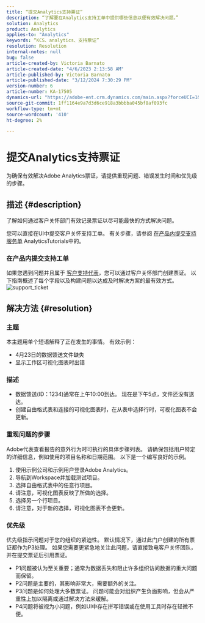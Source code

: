 ```yaml
---
title: “提交Analytics支持票证”
description: “了解要在Analytics支持工单中提供哪些信息以便有效解决问题。”
solution: Analytics
product: Analytics
applies-to: "Analytics"
keywords: “KCS、analytics、支持票证”
resolution: Resolution
internal-notes: null
bug: false
article-created-by: Victoria Barnato
article-created-date: "4/6/2023 2:13:58 AM"
article-published-by: Victoria Barnato
article-published-date: "3/12/2024 7:30:29 PM"
version-number: 6
article-number: KA-17505
dynamics-url: "https://adobe-ent.crm.dynamics.com/main.aspx?forceUCI=1&pagetype=entityrecord&etn=knowledgearticle&id=648fd6aa-20d4-ed11-a7c7-6045bd006295"
source-git-commit: 1ff1164e9a7d3d6ce918a3bbbba045bf8af093fc
workflow-type: tm+mt
source-wordcount: '410'
ht-degree: 2%

---
```


# 提交Analytics支持票证


为确保有效解决Adobe Analytics票证，请提供重现问题、错误发生时间和优先级的步骤。

## 描述 {#description}


了解如何通过客户关怀部门有效记录票证以尽可能最快的方式解决问题。

您可以直接在UI中提交客户关怀支持工单。 有关步骤，请参阅 [在产品内提交支持服务单](https://experienceleague.adobe.com/docs/analytics-learn/tutorials/intro-to-analytics/getting-help/in-product-support-ticket-submission.html) AnalyticsTutorials中的。

### 在产品内提交支持工单

如果您遇到问题并且属于 [客户支持代表](https://helpx.adobe.com/cn/experience-cloud/supported-users.html)，您可以通过客户关怀部门创建票证。 以下指南概述了每个字段以及构建问题以达成及时解决方案的最有效方式。
![support_ticket](https://helpx.adobe.com/content/dam/help/en/analytics/kb/submitting-an-analytics-support-ticket/jcr:content/main-pars/image/support_ticket.png "support_ticket")

## 解决方法 {#resolution}


### 主题

本主题用单个短语解释了正在发生的事情。 有效示例：

- 4月23日的数据馈送文件缺失
- 显示工作区可视化图表时出错


### 描述

- 数据馈送(ID：1234)通常在上午10:00到达。 现在是下午5点，文件还没有送达。
- 创建自由格式表和连接的可视化图表时，在从表中选择行时，可视化图表不会更新。


### 重现问题的步骤

Adobe代表查看报告的意外行为时可执行的具体步骤列表。 请确保包括用户特定的详细信息，例如使用的项目名称和日期范围。 以下是一个编写良好的示例。

1. 使用示例公司和示例用户登录Adobe Analytics。
2. 导航到Workspace并加载测试项目。
3. 选择自由格式表中的任意行项目。
4. 请注意，可视化图表反映了所做的选择。
5. 选择另一个行项目。
6. 请注意，对于新的选择，可视化图表不会更新。


### 优先级

优先级指示问题对于您的组织的紧迫性。 默认情况下，通过此门户创建的所有票证都作为P3处理。 如果您需要更紧急地关注此问题，请直接致电客户关怀团队，并在提交票证后引用票证。

- P1问题被认为至关重要；通常为数据丢失和阻止许多组织访问数据的重大问题而保留。
- P2问题是主要的，其影响非常大，需要额外的关注。
- P3问题是如何处理大多数票证。 问题可能会对组织产生负面影响，但会从严重性上加以隔离或通过解决方法来缓解。
- P4问题将被视为小问题，例如UI中存在拼写错误或在使用工具时存在轻微不便。

<br> 